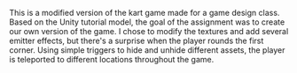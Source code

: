 This is a modified version of the kart game made for a game design class. Based on the Unity tutorial model, the goal of the assignment was to create our own version of the game. I chose to modify the textures and add several emitter effects, but there's a surprise when the player rounds the first corner. Using simple triggers to hide and unhide different assets, the player is teleported to different locations throughout the game.